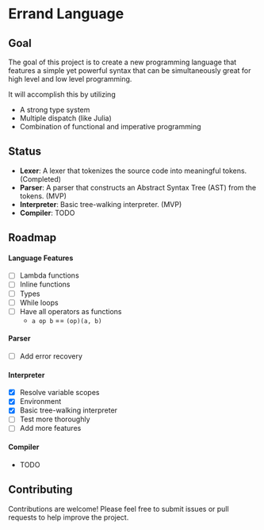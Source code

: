 # Errand Language

## Goal

The goal of this project is to create a new programming language that features a simple yet powerful syntax that can be simultaneously great for high level and low level programming. 

It will accomplish this by utilizing
- A strong type system
- Multiple dispatch (like Julia)
- Combination of functional and imperative programming

## Status

- **Lexer**: A lexer that tokenizes the source code into meaningful tokens. (Completed)
- **Parser**: A parser that constructs an Abstract Syntax Tree (AST) from the tokens. (MVP)
- **Interpreter**: Basic tree-walking interpreter. (MVP)
- **Compiler**: TODO


## Roadmap

#### Language Features
- [ ] Lambda functions
- [ ] Inline functions
- [ ] Types
- [ ] While loops
- [ ] Have all operators as functions 
    - `a op b` == `(op)(a, b)` 

#### Parser
- [ ] Add error recovery

#### Interpreter
- [x] Resolve variable scopes
- [x] Environment
- [x] Basic tree-walking interpreter
- [ ] Test more thoroughly
- [ ] Add more features

#### Compiler
- TODO


## Contributing

Contributions are welcome! Please feel free to submit issues or pull requests to help improve the project.
